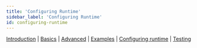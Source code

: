 ```yaml
---
title: 'Configuring Runtime'
sidebar_label: 'Configuring Runtime'
id: configuring-runtime
---
```


[Introduction](/server-modules/integration/database-streaming-in/introduction)  | [Basics](/server-modules/integration/database-streaming-in/basics) | [Advanced](/server-modules/integration/database-streaming-in/advanced) | [Examples](/server-modules/integration/database-streaming-in/examples) | [Configuring runtime](/server-modules/integration/database-streaming-in/configuring-runtime) | [Testing](/server-modules/integration/database-streaming-in/testing)
